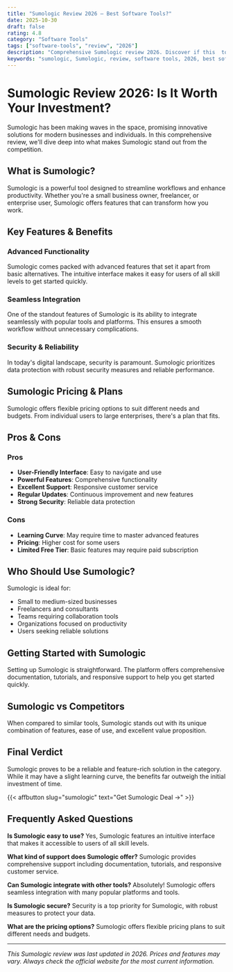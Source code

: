 ```yaml
---
title: "Sumologic Review 2026 – Best Software Tools?"
date: 2025-10-30
draft: false
rating: 4.8
category: "Software Tools"
tags: ["software-tools", "review", "2026"]
description: "Comprehensive Sumologic review 2026. Discover if this  tool is the best choice for your needs."
keywords: "sumologic, Sumologic, review, software tools, 2026, best software tools"
---
```


# Sumologic Review 2026: Is It Worth Your Investment?

Sumologic has been making waves in the  space, promising innovative solutions for modern businesses and individuals. In this comprehensive review, we'll dive deep into what makes Sumologic stand out from the competition.

## What is Sumologic?

Sumologic is a powerful  tool designed to streamline workflows and enhance productivity. Whether you're a small business owner, freelancer, or enterprise user, Sumologic offers features that can transform how you work.

## Key Features & Benefits

### Advanced Functionality
Sumologic comes packed with advanced features that set it apart from basic alternatives. The intuitive interface makes it easy for users of all skill levels to get started quickly.

### Seamless Integration
One of the standout features of Sumologic is its ability to integrate seamlessly with popular tools and platforms. This ensures a smooth workflow without unnecessary complications.

### Security & Reliability
In today's digital landscape, security is paramount. Sumologic prioritizes data protection with robust security measures and reliable performance.

## Sumologic Pricing & Plans

Sumologic offers flexible pricing options to suit different needs and budgets. From individual users to large enterprises, there's a plan that fits.

## Pros & Cons

### Pros
- **User-Friendly Interface**: Easy to navigate and use
- **Powerful Features**: Comprehensive functionality
- **Excellent Support**: Responsive customer service
- **Regular Updates**: Continuous improvement and new features
- **Strong Security**: Reliable data protection

### Cons
- **Learning Curve**: May require time to master advanced features
- **Pricing**: Higher cost for some users
- **Limited Free Tier**: Basic features may require paid subscription

## Who Should Use Sumologic?

Sumologic is ideal for:
- Small to medium-sized businesses
- Freelancers and consultants
- Teams requiring collaboration tools
- Organizations focused on productivity
- Users seeking reliable  solutions

## Getting Started with Sumologic

Setting up Sumologic is straightforward. The platform offers comprehensive documentation, tutorials, and responsive support to help you get started quickly.

## Sumologic vs Competitors

When compared to similar tools, Sumologic stands out with its unique combination of features, ease of use, and excellent value proposition.

## Final Verdict

Sumologic proves to be a reliable and feature-rich solution in the  category. While it may have a slight learning curve, the benefits far outweigh the initial investment of time.

{{< affbutton slug="sumologic" text="Get Sumologic Deal →" >}}

## Frequently Asked Questions

**Is Sumologic easy to use?**
Yes, Sumologic features an intuitive interface that makes it accessible to users of all skill levels.

**What kind of support does Sumologic offer?**
Sumologic provides comprehensive support including documentation, tutorials, and responsive customer service.

**Can Sumologic integrate with other tools?**
Absolutely! Sumologic offers seamless integration with many popular platforms and tools.

**Is Sumologic secure?**
Security is a top priority for Sumologic, with robust measures to protect your data.

**What are the pricing options?**
Sumologic offers flexible pricing plans to suit different needs and budgets.

---

*This Sumologic review was last updated in 2026. Prices and features may vary. Always check the official website for the most current information.*
